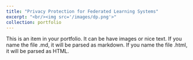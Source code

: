 ```yaml
---
title: "Privacy Protection for Federated Learning Systems"
excerpt: "<br/><img src='/images/dp.png'>"
collection: portfolio
---
```


This is an item in your portfolio. It can be have images or nice text. If you name the file .md, it will be parsed as markdown. If you name the file .html, it will be parsed as HTML. 
